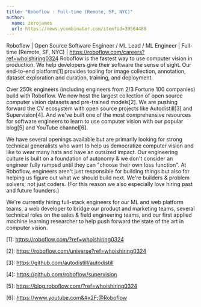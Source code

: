```yaml
---
title: "Roboflow : Full-time (Remote, SF, NYC)"
author:
  name: zerojames
  url: https://news.ycombinator.com/item?id=39564488
---
```

Roboflow | Open Source Software Engineer &#x2F; ML Lead &#x2F; ML Engineer | Full-time (Remote, SF, NYC) | <a href="https:&#x2F;&#x2F;roboflow.com&#x2F;careers?ref=whoishiring0324">https:&#x2F;&#x2F;roboflow.com&#x2F;careers?ref=whoishiring0324</a>
Roboflow is the fastest way to use computer vision in production. We help developers give their software the sense of sight. Our end-to-end platform[1] provides tooling for image collection, annotation, dataset exploration and curation, training, and deployment.

Over 250k engineers (including engineers from 2&#x2F;3 Fortune 100 companies) build with Roboflow. We now host the largest collection of open source computer vision datasets and pre-trained models[2]. We are pushing forward the CV ecosystem with open source projects like Autodistill[3] and Supervision[4]. And we&#x27;ve built one of the most comprehensive resources for software engineers to learn to use computer vision with our popular blog[5] and YouTube channel[6].

We have several openings available but are primarily looking for strong technical generalists who want to help us democratize computer vision and like to wear many hats and have an outsized impact. Our engineering culture is built on a foundation of autonomy &amp; we don&#x27;t consider an engineer fully ramped until they can &quot;choose their own loss function&quot;. At Roboflow, engineers aren&#x27;t just responsible for building things but also for helping us figure out what we should build next. We&#x27;re builders &amp; problem solvers; not just coders. (For this reason we also especially love hiring past and future founders.)

We&#x27;re currently hiring full-stack engineers for our ML and web platform teams, a web developer to bridge our product and marketing teams, several technical roles on the sales &amp; field engineering teams, and our first applied machine learning researcher to help push forward the state of the art in computer vision.

[1]: <a href="https:&#x2F;&#x2F;roboflow.com&#x2F;?ref=whoishiring0324">https:&#x2F;&#x2F;roboflow.com&#x2F;?ref=whoishiring0324</a>

[2]: <a href="https:&#x2F;&#x2F;roboflow.com&#x2F;universe?ref=whoishiring0324">https:&#x2F;&#x2F;roboflow.com&#x2F;universe?ref=whoishiring0324</a>

[3]: <a href="https:&#x2F;&#x2F;github.com&#x2F;autodistill&#x2F;autodistill">https:&#x2F;&#x2F;github.com&#x2F;autodistill&#x2F;autodistill</a>

[4]: <a href="https:&#x2F;&#x2F;github.com&#x2F;roboflow&#x2F;supervision">https:&#x2F;&#x2F;github.com&#x2F;roboflow&#x2F;supervision</a>

[5]: <a href="https:&#x2F;&#x2F;blog.roboflow.com&#x2F;?ref=whoishiring0324">https:&#x2F;&#x2F;blog.roboflow.com&#x2F;?ref=whoishiring0324</a>

[6]: <a href="https:&#x2F;&#x2F;www.youtube.com&#x2F;@Roboflow" rel="nofollow">https:&#x2F;&#x2F;www.youtube.com&#x2F;@Roboflow</a>
